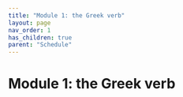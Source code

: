 ```yaml
---
title: "Module 1: the Greek verb"
layout: page
nav_order: 1
has_children: true
parent: "Schedule"
---
```


# Module 1: the Greek verb
